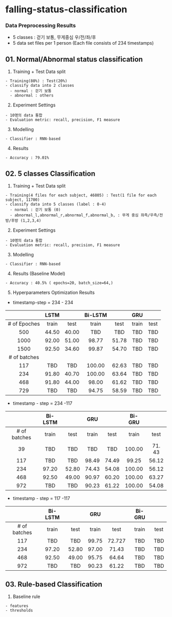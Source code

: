 # falling-status-classification
### Data Preprocessing Results
  - 5 classes : 걷기 보통, 무게중심 우/전/좌/후
  - 5 data set files per 1 person (Each file consists of 234 timestamps) 
  
  
## 01. Normal/Abnormal status classification 
  1. Training + Test Data split 
    
    - Training(80%) : Test(20%)
    - classify data into 2 classes 
      - normal : 걷기 보통
      - abnormal : others
      
  2. Experiment Settings
    
    - 10명의 data 통합
    - Evaluation metric: recall, precision, F1 measure
    
  3. Modelling
    
    - Classifier : RNN-based
    
  4. Results
  
    - Accuracy : 79.01%

## 02. 5 classes Classification
  1. Training + Test Data split 
    
    - Training(4 files for each subject, 46805) : Test(1 file for each subject, 11700)
    - classify data into 5 classes (label : 0-4)
      - normal : 걷기 보통 (0)
      - abnormal_l,abnormal_r,abnormal_f,abnormal_b, : 무게 중심 좌측/우측/전방/후방 (1,2,3,4)
      
  2. Experiment Settings
    
    - 10명의 data 통합
    - Evaluation metric: recall, precision, F1 measure
    
  3. Modelling
    
    - Classifier : RNN-based
    
  4. Results (Baseline Model)
  
    - Accuracy : 40.5% ( epochs=20, batch_size=64,)
   
  5. Hyperparameters Optimization Results
  - timestamp-step = 234 - 234
  

|               |LSTM     | | Bi-LSTM |      |GRU |      |      
|:-------------:|:------:|:------:|:------:|:------:|:------:|:------:|
| # of Epoches  |train   | test   |train   | test   |train   | test   |
| 500           | 44.50  | 40.00  |TBD     |TBD     |TBD     |TBD     |
| 1000           | 92.00  | 51.00  |98.77   |51.78   |TBD     |TBD     |
| 1500          | 92.50  | 34.60  |99.87  |54.70 |TBD     |TBD     |
|# of batches   |        |        |        |        |        |        |
| 117            | TBD   | TBD   |100.00    |62.63   |TBD     |TBD     |
| 234            | 91.80  | 40.70  |100.00   |63.64  |TBD     |TBD     |
| 468          | 91.80  | 44.00  |98.00   |61.62   |TBD     |TBD     |
| 729          | TBD   | TBD   |94.75     |58.59    |TBD     |TBD     |
 
 - timestamp - step = 234 -117
 
|               |Bi-LSTM     | |GRU |      |Bi-GRU |      |    
|:-------------:|:------:|:------:|:------:|:------:|:------:|:------:|
|# of batches    |train   | test   |train   | test   |train   | test   |
| 39           |TBD     |TBD    |TBD   |TBD |100.00     |71. 43  |
| 117           |TBD     |TBD    |98.49   |74.49  |99.25     |56.12  |
| 234           |97.20   |52.80  |74.43   |54.08    |100.00     |56.12    |
| 468         |92.50   |49.00   |90.97    |60.20   |100.00    |63.27   |
| 972           |TBD     |TBD    |90.23     |61.22    |100.00    |54.08    |

 - timestamp - step = 117 -117
 
|               |Bi-LSTM     | |GRU |      |  Bi-GRU |      |      
|:-------------:|:------:|:------:|:------:|:------:|:------:|:------:|
|# of batches    |train   | test   |train   | test   |train   | test   |
| 117           |TBD     |TBD    |99.75    |72.727   |TBD     |TBD    |
| 234           |97.20   |52.80  |97.00    |71.43    |TBD     |TBD    |
| 468         |92.50   |49.00   |95.75    |64.64    |TBD     |TBD    |
| 972           |TBD     |TBD    |90.23     |61.22    |TBD     |TBD    |

## 03. Rule-based Classification

  1. Baseline rule
  
    - features
    - thresholds
    
    
    
  
